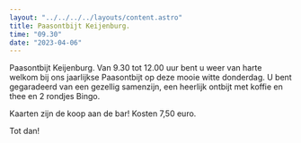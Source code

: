 ```yaml
---
layout: "../../../../layouts/content.astro"
title: Paasontbijt Keijenburg.
time: "09.30"
date: "2023-04-06"
---
```


Paasontbijt Keijenburg.
Van 9.30 tot 12.00 uur bent u weer van harte welkom bij ons jaarlijkse Paasontbijt op deze mooie witte donderdag.
U bent gegaradeerd van een gezellig samenzijn, een heerlijk ontbijt met koffie en thee en 2 rondjes Bingo.

Kaarten zijn de koop aan de bar!
Kosten 7,50 euro.

Tot dan!
